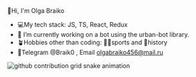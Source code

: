  👋Hi, I'm Olga Braiko
 
- 💻My tech stack: JS, TS, React, Redux
- 🤖 I’m currently working on a bot using the urban-bot library.
- 🪴Hobbies other than coding: 🏋‍♂sports and 🐚history 
- 📩Telegram @Braik0 , Email  olgabraiko456@mail.ru


<picture>
  <source media="(prefers-color-scheme: dark)" srcset="https://raw.githubusercontent.com/OlgaBraiko/OlgaBraiko /output/github-contribution-grid-snake-dark.svg">
  <source media="(prefers-color-scheme: light)" srcset="https://raw.githubusercontent.com/ OlgaBraikoo/ OlgaBraiko /output/github-contribution-grid-snake.svg">
  <img alt="github contribution grid snake animation" src="https://raw.githubusercontent.com/OlgaBraiko/ OlgaBraiko /output/github-contribution-grid-snake.svg">
</picture>
 

  

 
  
